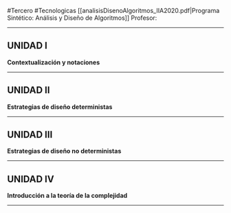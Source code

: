 #Tercero #Tecnologicas 
[[analisisDisenoAlgoritmos_IIA2020.pdf|Programa Sintético: Análisis y Diseño de Algoritmos]]
Profesor: 
____

## UNIDAD I
__Contextualización y notaciones__
____

## UNIDAD II
__Estrategias de diseño deterministas__
____

## UNIDAD III
__Estrategias de diseño no deterministas__
____

## UNIDAD IV
__Introducción a la teoría de la complejidad__
____
